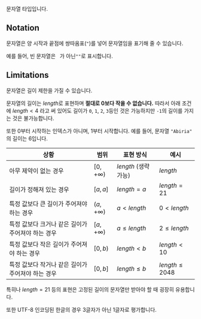 문자열 타입입니다.

## Notation

문자열은 양 시작과 끝점에 쌍따옴표(`"`)를 넣어 문자열임을 표기해 줄 수 있습니다.

예를 들어, 빈 문자열은 ` `가 아닌`""`로 표시합니다.

## Limitations

문자열은 길이 제한을 가질 수 있습니다.

문자열의 길이는 $length$로 표현하며 **절대로 0보다 작을 수 없습니다.**
따라서 아래 조건에 $length<4$ 라고 써 있어도 길이가 `0`, `1`, `2`, `3`등인 것은 가능하지만 `-1`의 길이를 가지는 것은 불가능합니다.

또한 0부터 시작하는 인덱스가 아니며, 1부터 시작합니다. 예를 들어, 문자열 `"Abiria"` 의 길이는 6입니다.

| 상황                                              | 범위                     | 표현 방식            | 예시              |
| ------------------------------------------------- | ------------------------ | -------------------- | ----------------- |
| 아무 제약이 없는 경우                             | $\left[0,+\infty\right)$ | $length$ (생략 가능) | $length$          |
| 길이가 정해져 있는 경우                           | $\left[a,a\right]$       | $length=a$           | $length=21$       |
| 특정 값보다 큰 길이가 주어져야 하는 경우          | $\left(a,+\infty\right)$ | $a<length$           | $0<length$        |
| 특정 값보다 크거나 같은 길이가 주어져야 하는 경우 | $\left[a,+\infty\right)$ | $a\leq length$       | $2\leq length$    |
| 특정 값보다 작은 길이가 주어져야 하는 경우        | $\left[0,b\right)$       | $length<b$           | $length<10$       |
| 특정 값보다 작거나 같은 길이가 주어져야 하는 경우 | $\left[0,b\right]$       | $length\leq b$       | $length\leq 2048$ |

특히나 $length=21$ 등의 표현은 고정된 길이의 문자열만 받아야 할 때 굉장히 유용합니다.

또한 UTF-8 인코딩된 한글의 경우 3글자가 아닌 1글자로 평가합니다.
